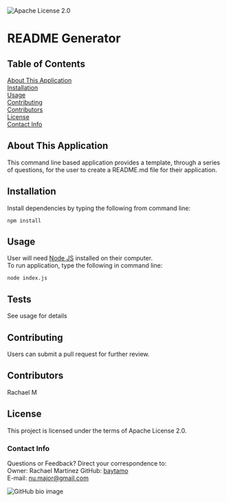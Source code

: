 

![Apache License 2.0](https://img.shields.io/badge/license-Apache-orange)  

# README Generator

## Table of Contents
[About This Application]()  
[Installation]()  
[Usage]()  
[Contributing]()  
[Contributors]()  
[License]()  
[Contact Info]()

## About This Application
This command line based application provides a template, through a series of questions, for the user to create a README.md file for their application.

## Installation

Install dependencies by typing the following from command line:
~~~
npm install
~~~

## Usage
User will need [Node JS](https://nodejs.org/en/) installed on their computer.  
To run application, type the following in command line:  
~~~
node index.js
~~~

## Tests
See usage for details

## Contributing
Users can submit a pull request for further review.

## Contributors
Rachael M

## License
This project is licensed under the terms of Apache License 2.0.

### Contact Info  
Questions or Feedback? Direct your correspondence to:  
Owner: Rachael Martinez
GitHub: [baytamo](https://github.com/baytamo)  
E-mail: nu.major@gmail.com

![GitHub bio image](https://avatars1.githubusercontent.com/u/66987830?v=4)